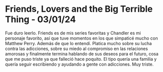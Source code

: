 # Friends, Lovers and the Big Terrible Thing - 03/01/24

Fue duro leerlo. Friends es de mis series favoritas y Chandler es mi personaje favorito, así que tuve momentos en los que simpaticé mucho con Matthew Perry. Además de que lo entendí. Platica mucho sobre su lucha contra las adicciones, sobre su miedo al compromiso en las relaciones amorosas y finalmente termina hablando de sus deseos para el futuro, cosa que me puso triste ya que falleció hace poquito. El tipo quería una familia y quería seguir escribiendo y ayudando a gente con adicciones. Muy triste. 

